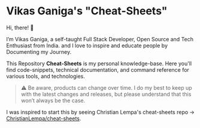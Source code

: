 # Vikas Ganiga's "Cheat-Sheets"

Hi, there! 👋

I’m Vikas Ganiga, a self-taught Full Stack Developer, Open Source and Tech Enthusiast from India. and I love to inspire and educate people by Documenting my Journey.

This Repository **Cheat-Sheets** is my personal knowledge-base. Here you'll find code-snippets, technical documentation, and command reference for various tools, and technologies.

> :warning: Be aware, products can change over time. I do my best to keep up with the latest changes and releases, but please understand that this won’t always be the case.

I was inspired to start this by seeing Christian Lempa's cheat-sheets repo &rarr; [ChristianLempa/cheat-sheets](https://github.com/ChristianLempa/cheat-sheets).
